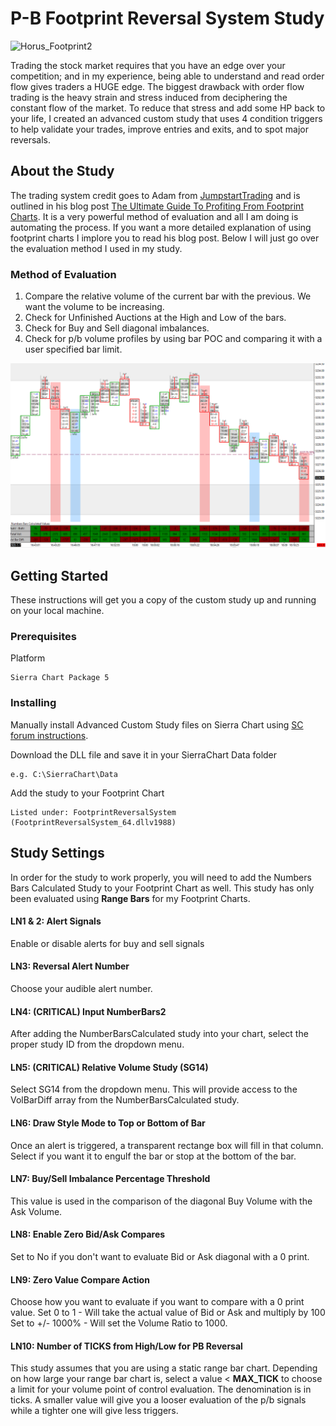 # P-B Footprint Reversal System Study

![Horus_Footprint2](https://user-images.githubusercontent.com/90658763/184605110-d306f3e5-3d21-49f5-b031-b58aaddf8408.gif)

Trading the stock market requires that you have an edge over your competition; and in my experience, being able to understand and read order flow gives traders a HUGE edge. The biggest drawback with order flow trading is the heavy strain and stress induced from deciphering the constant flow of the market. To reduce that stress and add some HP back to your life, I created an advanced custom study that uses 4 condition triggers to help validate your trades, improve entries and exits, and to spot major reversals.



## About the Study
The trading system credit goes to Adam from [JumpstartTrading](https://www.jumpstarttrading.com/) and is outlined in his blog post [The Ultimate Guide To Profiting From Footprint Charts](https://www.jumpstarttrading.com/footprint-chart/). It is a very powerful method of evaluation and all I am doing is automating the process. If you want a more detailed explanation of using footprint charts I implore you to read his blog post. Below I will just go over the evaluation method I used in my study.

### Method of Evaluation
1. Compare the relative volume of the current bar with the previous. We want the volume to be increasing.
2. Check for Unfinished Auctions at the High and Low of the bars.
3. Check for Buy and Sell diagonal imbalances.
4. Check for p/b volume profiles by using bar POC and comparing it with a user specified bar limit.

![Image of Study](https://github.com/FutTrader/footprint-system/blob/assets/FootprintChartWithPBReversal.PNG)

## Getting Started

These instructions will get you a copy of the custom study up and running on your local machine.

### Prerequisites

Platform
```
Sierra Chart Package 5
```

### Installing

Manually install Advanced Custom Study files on Sierra Chart using [SC forum instructions](https://www.sierrachart.com/index.php?page=doc/UsingAdvancedCustomStudies.php#ManuallyInstallingAdvancedCustomStudyRelatedFiles).

Download the DLL file and save it in your SierraChart Data folder

```
e.g. C:\SierraChart\Data
```

Add the study to your Footprint Chart

```
Listed under: FootprintReversalSystem (FootprintReversalSystem_64.dllv1988)
```
## Study Settings

In order for the study to work properly, you will need to add the Numbers Bars Calculated Study to your Footprint Chart as well. This study has only been evaluated using **Range Bars** for my Footprint Charts. 

#### LN1 & 2: Alert Signals
Enable or disable alerts for buy and sell signals

#### LN3: Reversal Alert Number
Choose your audible alert number.

#### LN4: (CRITICAL) Input NumberBars2
After adding the NumberBarsCalculated study into your chart, select the proper study ID from the dropdown menu.

#### LN5: (CRITICAL) Relative Volume Study (SG14)
Select SG14 from the dropdown menu. This will provide access to the VolBarDiff array from the NumberBarsCalculated study.

#### LN6: Draw Style Mode to Top or Bottom of Bar
Once an alert is triggered, a transparent rectange box will fill in that column. Select if you want it to engulf the bar or stop at the bottom of the bar.

#### LN7: Buy/Sell Imbalance Percentage Threshold
This value is used in the comparison of the diagonal Buy Volume with the Ask Volume.

#### LN8: Enable Zero Bid/Ask Compares
Set to No if you don't want to evaluate Bid or Ask diagonal with a 0 print.

#### LN9: Zero Value Compare Action
Choose how you want to evaluate if you want to compare with a 0 print value.
Set 0 to 1 - Will take the actual value of Bid or Ask and multiply by 100
Set to +/- 1000% - Will set the Volume Ratio to 1000.

#### LN10: Number of TICKS from High/Low for PB Reversal
This study assumes that you are using a static range bar chart. Depending on how large your range bar chart is, select a value < **MAX_TICK** to choose a limit for your volume point of control evaluation. The denomination is in ticks. A smaller value will give you a looser evaluation of the p/b signals while a tighter one will give less triggers.
